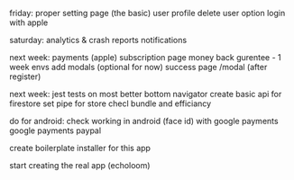 friday:
proper setting page (the basic)
user profile
delete user option
login with apple

saturday:
analytics & crash reports
notifications

next week:
payments (apple)
subscription page
money back gurentee - 1 week
envs
add modals (optional for now)
success page /modal (after register)

next week:
jest tests on most
better bottom navigator
create basic api for firestore
set pipe for store
checl bundle and efficiancy

do for android:
check working in android
(face id) with google
payments google
payments paypal

create boilerplate installer for this app

start creating the real app (echoloom)
